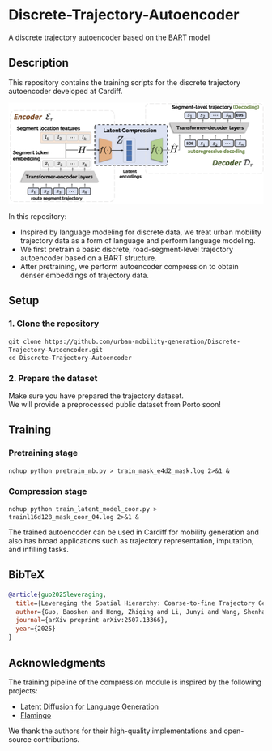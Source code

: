# Discrete-Trajectory-Autoencoder
A discrete trajectory autoencoder based on the BART model

## Description

This repository contains the training scripts for the discrete trajectory autoencoder developed at Cardiff.

![framework](assets/ae.png)

In this repository:
- Inspired by language modeling for discrete data, we treat urban mobility trajectory data as a form of language and perform language modeling.
- We first pretrain a basic discrete, road-segment-level trajectory autoencoder based on a BART structure.
- After pretraining, we perform autoencoder compression to obtain denser embeddings of trajectory data.
 
## Setup

### 1. Clone the repository
```
git clone https://github.com/urban-mobility-generation/Discrete-Trajectory-Autoencoder.git
cd Discrete-Trajectory-Autoencoder
```

### 2. Prepare the dataset
Make sure you have prepared the trajectory dataset.  
We will provide a preprocessed public dataset from Porto soon!

## Training

### Pretraining stage
```
nohup python pretrain_mb.py > train_mask_e4d2_mask.log 2>&1 &
```

### Compression stage
```
nohup python train_latent_model_coor.py > trainl16d128_mask_coor_04.log 2>&1 &
```

The trained autoencoder can be used in Cardiff for mobility generation and also has broad applications such as trajectory representation, imputation, and infilling tasks.

## BibTeX

```bibtex
@article{guo2025leveraging,
  title={Leveraging the Spatial Hierarchy: Coarse-to-fine Trajectory Generation via Cascaded Hybrid Diffusion},
  author={Guo, Baoshen and Hong, Zhiqing and Li, Junyi and Wang, Shenhao and Zhao, Jinhua},
  journal={arXiv preprint arXiv:2507.13366},
  year={2025}
}
```

## Acknowledgments

The training pipeline of the compression module is inspired by the following projects:  
- [Latent Diffusion for Language Generation](https://github.com/justinlovelace/latent-diffusion-for-language)  
- [Flamingo](https://github.com/lucidrains/flamingo-pytorch)

We thank the authors for their high-quality implementations and open-source contributions.
